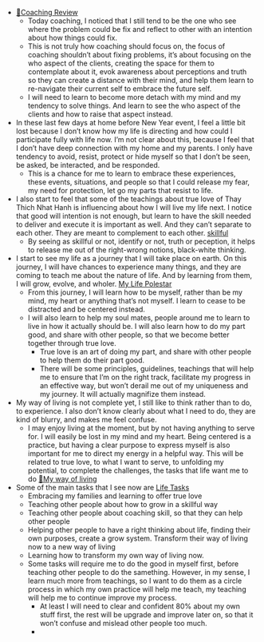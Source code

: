 - [📝Coaching Review](<📝Coaching Review.md>)
    - Today coaching, I noticed that I still tend to be the one who see where the problem could be fix and reflect to other with an intention about how things could fix. 
    - This is not truly how coaching should focus on, the focus of coaching shouldn’t about fixing problems, it’s about focusing on the who aspect of the clients, creating the space for them to contemplate about it, evok awareness about perceptions and truth so they can create a distance with their mind, and help them learn to re-navigate their current self to embrace the future self.
    - I will need to learn to become more detach with my mind and my tendency to solve things. And learn to see the who aspect of the clients and how to raise that aspect instead.
- In these last few days at home before New Year event, I feel a little bit lost because I don’t know how my life is directing and how could I participate fully with life now. I’m not clear about this, because I feel that I don’t have deep connection with my home and my parents. I only have tendency to avoid, resist, protect or hide myself so that I don’t be seen, be asked, be interacted, and be responded.
    - This is a chance for me to learn to embrace these experiences, these events, situations, and people so that I could release my fear, my need for protection, let go my parts that resist to life.
- I also start to feel that some of the teachings about true love of Thay Thich Nhat Hanh is influencing about how I will live my life next. I notice that good will intention is not enough, but learn to have the skill needed to deliver and execute it is important as well. And they can’t separate to each other. They are meant to complement to each other. [skillful](<skillful.md>)
    - By seeing as skillful or not, identify or not, truth or peception, it helps to release me out of the right-wrong notions, black-white thinking.
- I start to see my life as a journey that I will take place on earth. On this journey, I will have chances to experience many things, and they are coming to teach me about the nature of life. And by learning from them, I will grow, evolve, and wholer. [My Life Polestar](<My Life Polestar.md>)
    - From this journey, I will learn how to be myself, rather than be my mind, my heart or anything that’s not myself. I learn to cease to be distracted and be centered instead.
    - I will also learn to help my soul mates, people around me to learn to live in how it actually should be. I will also learn how to do my part good, and share with other people, so that we become better together through true love.
        - True love is an art of doing my part, and share with other people to help them do their part good.
        - There will be some principles, guidelines, teachings that will help me to ensure that I’m on the right track, facilitate my progress in an effective way, but won’t derail me out of my uniqueness and my journey. It will actually magnifize them instead.
- My way of living is not complete yet, I still like to think rather than to do, to experience. I also don’t know clearly about what I need to do, they are kind of blurry, and makes me feel confuse. 
    - I may enjoy living at the moment, but by not having anything to serve for. I will easily be lost in my mind and my heart. Being centered is a practice, but having a clear purpose to express myself is also important for me to direct my energy in a helpful way. This will be related to true love, to what I want to serve, to unfolding my potential, to complete the challenges, the tasks that life want me to do [🌱My way of living](<🌱My way of living.md>)
- Some of the main tasks that I see now are [Life Tasks](<Life Tasks.md>)
    - Embracing my families and learning to offer true love
    - Teaching other people about how to grow in a skillful way
    - Teaching other people about coaching skill, so that they can help other people 
    - Helping other people to have a right thinking about life, finding their own purposes, create a grow system. Transform their way of living now to a new way of living
    - Learning how to transform my own way of living now.
    - Some tasks will require me to do the good in myself first, before teaching other people to do the samething. However, in my sense, I learn much more from teachings, so I want to do them as a circle process in which my own practice will help me teach, my teaching will help me to continue improve my process.
        - At least I will need to clear and confident 80% about my own stuff first, the rest will be upgrade and improve later on, so that it won’t confuse and mislead other people too much.
        - 
